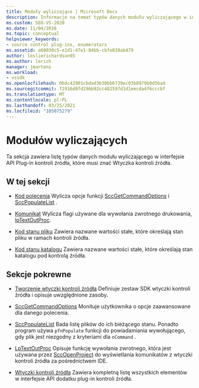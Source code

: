 ```yaml
---
title: Moduły wyliczające | Microsoft Docs
description: Informacje na temat typów danych modułu wyliczającego w interfejsie API dodatku plug-in kontroli źródła, w tym kod polecenia, komunikat, kod stanu pliku i kod stanu katalogu.
ms.custom: SEO-VS-2020
ms.date: 11/04/2016
ms.topic: conceptual
helpviewer_keywords:
- source control plug-ins, enumerators
ms.assetid: a60030c5-e1d1-47e1-84bb-cbfe838ab479
author: leslierichardson95
ms.author: lerich
manager: jmartens
ms.workload:
- vssdk
ms.openlocfilehash: 0bdc42901cbdad3b30bb6739ec93b8979b0d56ad
ms.sourcegitcommit: f2916d8fd296b92cc402597d1d1eecda4f6cccbf
ms.translationtype: MT
ms.contentlocale: pl-PL
ms.lasthandoff: 03/25/2021
ms.locfileid: "105075279"
---
```

# <a name="enumerators"></a>Modułów wyliczających
Ta sekcja zawiera listę typów danych modułu wyliczającego w interfejsie API Plug-in kontroli źródła, które musi znać Wtyczka kontroli źródła.

## <a name="in-this-section"></a>W tej sekcji
- [Kod polecenia](../extensibility/command-code-enumerator.md) Wylicza opcje funkcji [SccGetCommandOptions](../extensibility/sccgetcommandoptions-function.md) i [SccPopulateList](../extensibility/sccpopulatelist-function.md) .

- [Komunikat](../extensibility/message-enumerator.md) Wylicza flagi używane dla wywołania zwrotnego drukowania, [lpTextOutProc](../extensibility/lptextoutproc.md).

- [Kod stanu pliku](../extensibility/file-status-code-enumerator.md) Zawiera nazwane wartości stałe, które określają stan pliku w ramach kontroli źródła.

- [Kod stanu katalogu](../extensibility/directory-status-code-enumerator.md) Zawiera nazwane wartości stałe, które określają stan katalogu pod kontrolą źródła.

## <a name="related-sections"></a>Sekcje pokrewne
- [Tworzenie wtyczki kontroli źródła](../extensibility/internals/creating-a-source-control-plug-in.md) Definiuje zestaw SDK wtyczki kontroli źródła i opisuje uwzględnione zasoby.

- [SccGetCommandOptions](../extensibility/sccgetcommandoptions-function.md) Monituje użytkownika o opcje zaawansowane dla danego polecenia.

- [SccPopulateList](../extensibility/sccpopulatelist-function.md) Bada listę plików do ich bieżącego stanu. Ponadto program używa `pfnPopulate` funkcji do powiadamiania wywołującego, gdy plik jest niezgodny z kryteriami dla `nCommand` .

- [LpTextOutProc](../extensibility/lptextoutproc.md) Opisuje funkcję wywołania zwrotnego, która jest używana przez [SccOpenProject](../extensibility/sccopenproject-function.md) do wyświetlania komunikatów z wtyczki kontroli źródła za pośrednictwem IDE.

- [Wtyczki kontroli źródła](../extensibility/source-control-plug-ins.md) Zawiera kompletną listę wszystkich elementów w interfejsie API dodatku plug-in kontroli źródła.
